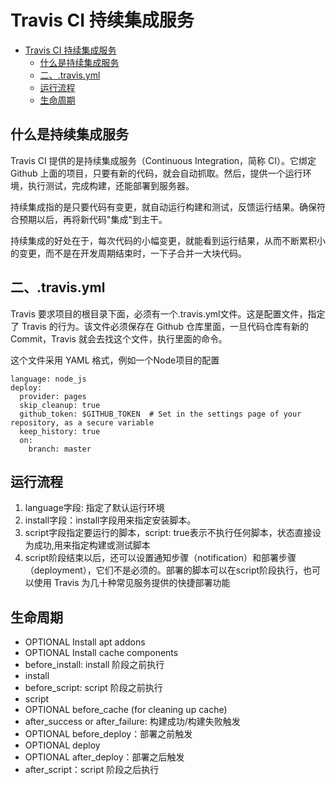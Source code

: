 # Travis CI 持续集成服务

<!-- TOC -->

- [Travis CI 持续集成服务](#travis-ci-%e6%8c%81%e7%bb%ad%e9%9b%86%e6%88%90%e6%9c%8d%e5%8a%a1)
  - [什么是持续集成服务](#%e4%bb%80%e4%b9%88%e6%98%af%e6%8c%81%e7%bb%ad%e9%9b%86%e6%88%90%e6%9c%8d%e5%8a%a1)
  - [二、.travis.yml](#%e4%ba%8ctravisyml)
  - [运行流程](#%e8%bf%90%e8%a1%8c%e6%b5%81%e7%a8%8b)
  - [生命周期](#%e7%94%9f%e5%91%bd%e5%91%a8%e6%9c%9f)

<!-- /TOC -->

## 什么是持续集成服务

Travis CI 提供的是持续集成服务（Continuous Integration，简称 CI）。它绑定 Github 上面的项目，只要有新的代码，就会自动抓取。然后，提供一个运行环境，执行测试，完成构建，还能部署到服务器。

持续集成指的是只要代码有变更，就自动运行构建和测试，反馈运行结果。确保符合预期以后，再将新代码"集成"到主干。

持续集成的好处在于，每次代码的小幅变更，就能看到运行结果，从而不断累积小的变更，而不是在开发周期结束时，一下子合并一大块代码。

## 二、.travis.yml

Travis 要求项目的根目录下面，必须有一个.travis.yml文件。这是配置文件，指定了 Travis 的行为。该文件必须保存在 Github 仓库里面，一旦代码仓库有新的 Commit，Travis 就会去找这个文件，执行里面的命令。

这个文件采用 YAML 格式，例如一个Node项目的配置

```
language: node_js
deploy:
  provider: pages
  skip_cleanup: true
  github_token: $GITHUB_TOKEN  # Set in the settings page of your repository, as a secure variable
  keep_history: true
  on:
    branch: master
```

## 运行流程

1. language字段: 指定了默认运行环境
2. install字段：install字段用来指定安装脚本。
3. script字段指定要运行的脚本，script: true表示不执行任何脚本，状态直接设为成功,用来指定构建或测试脚本
4. script阶段结束以后，还可以设置通知步骤（notification）和部署步骤（deployment），它们不是必须的。部署的脚本可以在script阶段执行，也可以使用 Travis 为几十种常见服务提供的快捷部署功能  

## 生命周期

* OPTIONAL Install apt addons
* OPTIONAL Install cache components
* before_install: install 阶段之前执行
* install
* before_script: script 阶段之前执行
* script
* OPTIONAL before_cache (for cleaning up cache)
* after_success or after_failure: 构建成功/构建失败触发
* OPTIONAL before_deploy：部署之前触发
* OPTIONAL deploy
* OPTIONAL after_deploy：部署之后触发
* after_script：script 阶段之后执行
